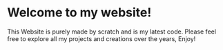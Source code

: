 # Welcome to my website!

This Website is purely made by scratch and is my latest code.
Please feel free to explore all my projects and creations over the years, Enjoy!

